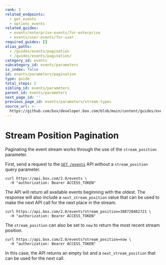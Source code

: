 ```yaml
---
rank: 3
related_endpoints:
  - get_events
  - options_events
related_guides:
  - events/enterprise-events/for-enterprise
  - events/user-events/for-user
required_guides: []
alias_paths:
  - /guides/events/pagination
  - /guides/events/pagination/
category_id: events
subcategory_id: events/parameters
is_index: false
id: events/parameters/pagination
type: guide
total_steps: 2
sibling_id: events/parameters
parent_id: events/parameters
next_page_id: ''
previous_page_id: events/parameters/stream-types
source_url: >-
  https://github.com/box/developer.box.com/blob/main/content/guides/events/parameters/pagination.md
---
```

# Stream Position Pagination

Paginating the event stream works through the use of the `stream_position`
parameter.

First, send a request to the [`GET /events`](e://get_events) API without a
`stream_position` query parameter.

```curl
curl https://api.box.com/2.0/events \
  -H "authorization: Bearer ACCESS_TOKEN"
```

The API will return all available events beginning with the oldest. The response
will also include a `next_stream_position` value that can be used to make the
next API call for the next place in the stream.

```curl
curl https://api.box.com/2.0/events?stream_position=388720462721 \
  -H "authorization: Bearer ACCESS_TOKEN"
```

The `stream_position` can also be set to `now` to return the most recent stream
position.

```curl
curl https://api.box.com/2.0/events?stream_position=now \
  -H "authorization: Bearer ACCESS_TOKEN"
```

In this case, the API returns an empty list and a `next_stream_position` that
can be used for the next call.